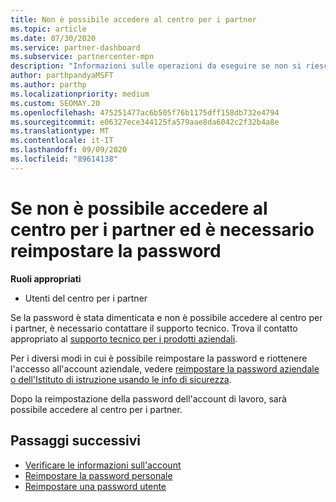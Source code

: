 ```yaml
---
title: Non è possibile accedere al centro per i partner
ms.topic: article
ms.date: 07/30/2020
ms.service: partner-dashboard
ms.subservice: partnercenter-mpn
description: "Informazioni sulle operazioni da eseguire se non si riesce ad accedere al centro per i partner: include informazioni sulla reimpostazione della password dell'account aziendale o della password dell'account dell'Istituto di istruzione se è stata dimenticata."
author: parthpandyaMSFT
ms.author: parthp
ms.localizationpriority: medium
ms.custom: SEOMAY.20
ms.openlocfilehash: 475251477ac6b505f76b1175dff158db732e4794
ms.sourcegitcommit: e06327ece344125fa579aae8da6042c2f32b4a8e
ms.translationtype: MT
ms.contentlocale: it-IT
ms.lasthandoff: 09/09/2020
ms.locfileid: "89614138"
---
```

# <a name="if-you-cant-sign-into-partner-center-and-need-to-reset-your-password"></a>Se non è possibile accedere al centro per i partner ed è necessario reimpostare la password

**Ruoli appropriati**

- Utenti del centro per i partner

Se la password è stata dimenticata e non è possibile accedere al centro per i partner, è necessario contattare il supporto tecnico. Trova il contatto appropriato al [supporto tecnico per i prodotti aziendali](https://docs.microsoft.com/microsoft-365/admin/contact-support-for-business-products). 

Per i diversi modi in cui è possibile reimpostare la password e riottenere l'accesso all'account aziendale, vedere [reimpostare la password aziendale o dell'Istituto di istruzione usando le info di sicurezza](https://docs.microsoft.com/azure/active-directory/user-help/active-directory-passwords-update-your-own-password#how-to-change-your-password).

Dopo la reimpostazione della password dell'account di lavoro, sarà possibile accedere al centro per i partner. 

## <a name="next-steps"></a>Passaggi successivi

- [Verificare le informazioni sull'account](verification-responses.md)
- [Reimpostare la password personale](reset-my-pasword.md)
- [Reimpostare una password utente](reset-a-user-password.md)

